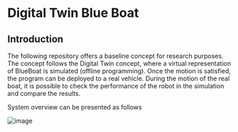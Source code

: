 # Digital Twin Blue Boat

## Introduction

The following repository offers a baseline concept for research purposes. The concept follows the Digital Twin concept, where a virtual representation of BlueBoat is simulated (offline programming).
Once the motion is satisfied, the program can be deployed to a real vehicle. During the motion of the real boat, it is possible to check the performance of the robot in the simulation and compare the results.

System overview can be presented as follows

![image](https://github.com/markusbuchholz/digital_twin_blueboat/assets/30973337/9fd3bb26-2f29-4ac8-9118-53f779b2865e)


